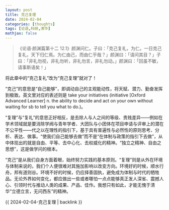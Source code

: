 ```yaml
---
layout: post
title: 克己复理
date: 2024-02-04
categories: [thoughts]
tags: [论语,科研,清华]
mathjax: false
---
```


> 《论语·颜渊篇第十二 12.1》颜渊问仁。子曰：「克己复礼，为仁。一日克己复礼，天下归仁焉。为仁由己，而由仁乎哉？」颜渊曰：「请问其目？」子曰：「非礼勿视，非礼勿听，非礼勿言，非礼勿动。」颜渊曰：「回虽不敏，请事斯语矣！」

将此章中的“克己复礼”改为“克己复理”就对了！

“克己”的意思是“自己能够”，即调动自己的主观能动性，将天赋、潜力、勤奋发挥到极致。英文里对应的表述则是 take your initiatives (initiative [Oxford Advanced Learner] n. the ability to decide and act on your own without waiting for sb to tell you what to do.)。

“复理”与“复礼”的意思正好相反，是去除人与人之间的等级、贵贱差异——例如在学术领域就是要消除学阀与青年学者、大团队与小团体在项目申请与评审上的潜在不公平性——代之以在理性的指引下，基于具有普遍性与必然性的原则思考、分析、表达、做事。“使我们自己能够去做”而不是“在体制与政策的指引下去做”，从中体现出的就是自由、平等、去中心化、去权威化的精神。“独立之精神、自由之思想”，这是做学问的根本。

“克己”是从我们自身方面着眼，始终努力实践的基本原则。“复理”则是从外在环境与体制来说的，我们个人便很难对其施加影响以改变方向。环境好的时候，顺水行舟，邦有道则谷。环境不好的时候，仍应择善固执，避免成为体制与时代的牺牲品。无论外界如何变化，都应做出一些或者哪怕一点点能够真正发人深省、震撼人心、引领时代与推动人类的成果、产品、佳作。我想只有如此，才能无愧于清华“立德立言，无问西东”的精神。

{{ 2024-02-04-克己复理 | backlink }}
